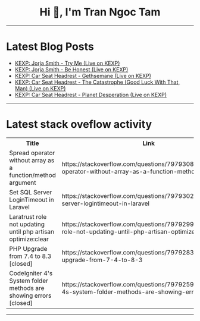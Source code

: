 <h1 align="center">Hi 👋, I'm Tran Ngoc Tam</h1>

---

# Latest Blog Posts 
<!-- BLOG-POST-LIST:START -->
- [KEXP: Jorja Smith - Try Me &lpar;Live on KEXP&rpar;](https://dev.to/music_youtube/kexp-jorja-smith-try-me-live-on-kexp-5hma)
- [KEXP: Jorja Smith - Be Honest &lpar;Live on KEXP&rpar;](https://dev.to/music_youtube/kexp-jorja-smith-be-honest-live-on-kexp-4l4j)
- [KEXP: Car Seat Headrest - Gethsemane &lpar;Live on KEXP&rpar;](https://dev.to/music_youtube/kexp-car-seat-headrest-gethsemane-live-on-kexp-1ad8)
- [KEXP: Car Seat Headrest - The Catastrophe &lpar;Good Luck With That, Man&rpar; &lpar;Live on KEXP&rpar;](https://dev.to/music_youtube/kexp-car-seat-headrest-the-catastrophe-good-luck-with-that-man-live-on-kexp-oa3)
- [KEXP: Car Seat Headrest - Planet Desperation &lpar;Live on KEXP&rpar;](https://dev.to/music_youtube/kexp-car-seat-headrest-planet-desperation-live-on-kexp-13p7)
<!-- BLOG-POST-LIST:END -->

---

# Latest stack oveflow activity
<table>
  <tr><th>Title</th><th>Link</th></tr>
  <!-- STACKOVERFLOW:START --><tr><td>Spread operator without array as a function/method argument</td><td>https://stackoverflow.com/questions/79793088/spread-operator-without-array-as-a-function-method-argument</td></tr><tr><td>Set SQL Server LoginTimeout in Laravel</td><td>https://stackoverflow.com/questions/79793020/set-sql-server-logintimeout-in-laravel</td></tr><tr><td>Laratrust role not updating until php artisan optimize:clear</td><td>https://stackoverflow.com/questions/79792999/laratrust-role-not-updating-until-php-artisan-optimizeclear</td></tr><tr><td>PHP Upgrade from 7.4 to 8.3 [closed]</td><td>https://stackoverflow.com/questions/79792838/php-upgrade-from-7-4-to-8-3</td></tr><tr><td>CodeIgniter 4&#39;s System folder methods are showing errors [closed]</td><td>https://stackoverflow.com/questions/79792591/codeigniter-4s-system-folder-methods-are-showing-errors</td></tr><!-- STACKOVERFLOW:END -->
</table>

---


